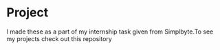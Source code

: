 # Project
I made these as a part of my internship task given from Simplbyte.To see my projects check out this repository
